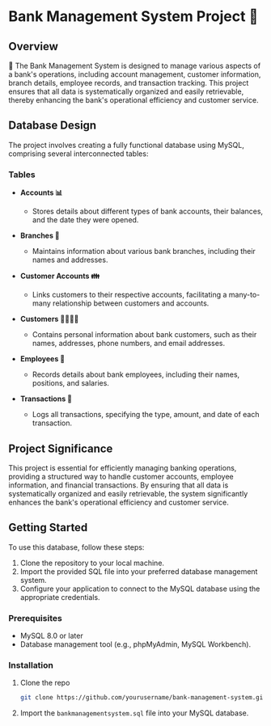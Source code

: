 # Bank Management System Project 🏦 

## Overview
:bank: The Bank Management System is designed to manage various aspects of a bank's operations, including account management, customer information, branch details, employee records, and transaction tracking. This project ensures that all data is systematically organized and easily retrievable, thereby enhancing the bank's operational efficiency and customer service.

## Database Design
The project involves creating a fully functional database using MySQL, comprising several interconnected tables:

### Tables
- **Accounts 📊**
  - Stores details about different types of bank accounts, their balances, and the date they were opened.
  
- **Branches 🏢**
  - Maintains information about various bank branches, including their names and addresses.
  
- **Customer Accounts 👪**
  - Links customers to their respective accounts, facilitating a many-to-many relationship between customers and accounts.
  
- **Customers 👨‍👩‍👧‍👦**
  - Contains personal information about bank customers, such as their names, addresses, phone numbers, and email addresses.
  
- **Employees 💼**
  - Records details about bank employees, including their names, positions, and salaries.
  
- **Transactions 💸**
  - Logs all transactions, specifying the type, amount, and date of each transaction.

## Project Significance
This project is essential for efficiently managing banking operations, providing a structured way to handle customer accounts, employee information, and financial transactions. By ensuring that all data is systematically organized and easily retrievable, the system significantly enhances the bank's operational efficiency and customer service.

## Getting Started
To use this database, follow these steps:
1. Clone the repository to your local machine.
2. Import the provided SQL file into your preferred database management system.
3. Configure your application to connect to the MySQL database using the appropriate credentials.

### Prerequisites
- MySQL 8.0 or later
- Database management tool (e.g., phpMyAdmin, MySQL Workbench).

### Installation
1. Clone the repo
   ```sh
   git clone https://github.com/yourusername/bank-management-system.git
   ```
2. Import the `bankmanagementsystem.sql` file into your MySQL database.


